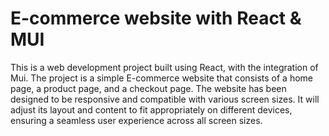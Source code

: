 # E-commerce website with React & MUI
This is a web development project built using React, with the integration of Mui. The project is a simple E-commerce website that consists of a home page, a product page, and a checkout page. The website has been designed to be responsive and compatible with various screen sizes. It will adjust its layout and content to fit appropriately on different devices, ensuring a seamless user experience across all screen sizes.
